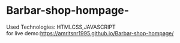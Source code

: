 # Barbar-shop-hompage- 
Used Technologies: HTMLCSS,JAVASCRIPT<br>
for live demo:https://amritsnr1995.github.io/Barbar-shop-hompage/

